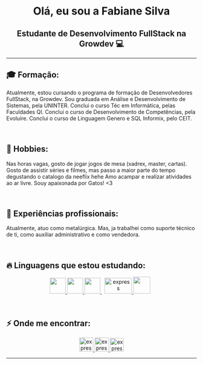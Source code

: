 ###

<h1 align="center">Olá, eu sou a Fabiane Silva <width="30px"></h1>
<h2 align="center">Estudante de Desenvolvimento FullStack na Growdev 💻<width="30px"></h2>
  <hr>
  <h2> 🎓 Formação:</h2>
  <p align="left">
   Atualmente, estou cursando o programa de formação de Desenvolvedores FullStack, na Growdev.
   Sou graduada em Análise e Desenvolvimento de Sistemas, pela UNINTER.
   Conclui o curso Téc em Informática, pelas Faculdades QI.
   Conclui o curso de Desenvolvimento de Competências, pela Evoluíre.
   Conclui o curso de Linguagem Genero e SQL Informix, pelo CEIT.
  </p>
  <br>
  <h2>🎲 Hobbies:</h2>
  <p align="left">
   Nas horas vagas, gosto de jogar jogos de mesa (xadrex, master, cartas).
   Gosto de assistir séries e filmes, mas passo a maior parte do tempo degustando o catalogo da neeflix hehe
   Amo acampar e realizar atividades ao ar livre.
   Souy apaixonada por Gatos! <3
  </p>
    <br>
  <h2>🔨 Experiências profissionais:</h2>
  <p align="left">
    Atualmente, atuo como metalúrgica. Mas, ja trabalhei como suporte técnico de ti, como auxiliar administrativo e como vendedora.
  </p>
  <br>
  <h2> 🔥 Linguagens que estou estudando:</h2>

<p align="center"> 
    <a href="https://www.w3schools.com/css/" target="_blank"> <img src="https://img.icons8.com/color/48/000000/css3.png"height="42" width="42"/> </a> 
    <a href="https://html.com/" target="_blank"> <img src="https://img.icons8.com/color/344/html-5--v2.png" height="42" width="42"/> </a> 
    <a style="padding-right:8px;" href="https://www.ibm.com/products/informix" target="_blank"> <img src="https://upload.wikimedia.org/wikipedia/commons/thumb/9/99/Unofficial_JavaScript_logo_2.svg/768px-Unofficial_JavaScript_logo_2.svg.png" height="42" width="42"/> </a>
    <a href="https://4js.com/" target="_blank"> <img src="https://4js.com/wp-content/uploads/2015/05/logo_4Js_2014_CMYK_seul-300x92.png" alt="express" height="42" width="72" /> </a> 
    <a style="padding-right:8px;" href="https://www.ibm.com/products/informix" target="_blank"> <img src="https://cdn-icons-png.flaticon.com/512/882/882727.png" height="45" width="45"/> </a>  
    
</p>
  <br>
  <h2>⚡️ Onde me encontrar:</h2>
<p align="center"> 
    <a href="https://www.linkedin.com/in/fabiane-silva-138827162/" target="_blank"> <img src="https://cdn-icons.flaticon.com/png/512/1377/premium/1377213.png?token=exp=1655336137~hmac=661fbc4910cbc8436c087d288270c7ee" alt="express" width="37" height="37"/> </a>
   <a href="https://twitter.com/blckskye" target="_blank"> <img src="https://cdn-icons.flaticon.com/png/512/3670/premium/3670127.png?token=exp=1655336337~hmac=c047e54d85c78da5f39e9b7fa6870cf7" alt="express" width="37" height="37"/> </a>
    <a href="https://www.instagram.com/f4bi.exe/?hl=en" target="_blank"> <img src="https://cdn-icons.flaticon.com/png/512/3955/premium/3955024.png?token=exp=1655336406~hmac=541bab975e77462eb378b28c6f2eff27" alt="express" width="37" height="36"/ > </a>  
</p>

-----------------
